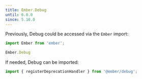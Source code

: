 ```yaml
---
title: Ember.Debug
until: 6.0.0
since: 5.10.0
---
```



Previously, Debug could be accessed via the `Ember` import:
```js
import Ember from 'ember';

Ember.Debug
```

If needed, Debug can be imported:
```js
import { registerDeprecationHandler } from '@ember/debug';
```
